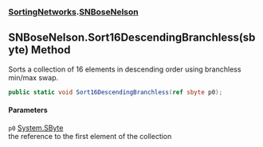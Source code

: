 ### [SortingNetworks](./SortingNetworks.md 'SortingNetworks').[SNBoseNelson](./SortingNetworks-SNBoseNelson.md 'SortingNetworks.SNBoseNelson')
## SNBoseNelson.Sort16DescendingBranchless(sbyte) Method
Sorts a collection of 16 elements in descending order using branchless min/max swap.  
```csharp
public static void Sort16DescendingBranchless(ref sbyte p0);
```
#### Parameters
<a name='SortingNetworks-SNBoseNelson-Sort16DescendingBranchless(sbyte)-p0'></a>
`p0` [System.SByte](https://docs.microsoft.com/en-us/dotnet/api/System.SByte 'System.SByte')  
the reference to the first element of the collection  
  
